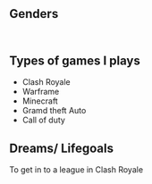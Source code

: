 
<!DOCTYPE HTML>
<html>
<head>
  <title></title>
</head>
<body>
  <h1></h1>
    <h2></h2>
    <p></a></p>
    <h2>Genders</h2>
    <p></p>
    <h2></h2>
    <p> </p>
                                <p></p>
    <img >                         
    <h2>Types of games I plays</h2>
    <ul>
      <li>Clash Royale</li>
      <li>Warframe</li>
      <li>Minecraft</li>
      <li>Gramd theft Auto</li>
      <li>Call of duty</li>
    </ul>
    <h2>Dreams/ Lifegoals</h2>
  <p>To get in to a league in Clash Royale </p>
<html/>
